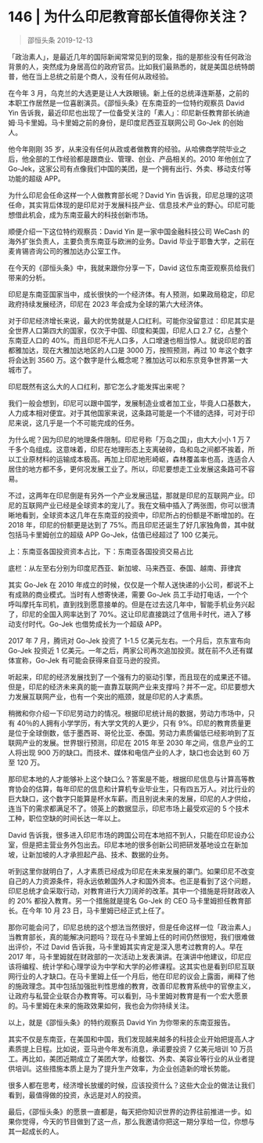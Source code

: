 # 146 | 为什么印尼教育部长值得你关注？
> 邵恒头条
2019-12-13

「政治素人」，是最近几年的国际新闻常常见到的现象，指的是那些没有任何政治背景的人，突然成为身居高位的政府官员。比如我们最熟悉的，就是美国总统特朗普，他在当上总统之前是个商人，没有任何从政经验。

在今年 3 月，乌克兰的大选更是让人大跌眼镜。新上任的总统泽连斯基，之前的本职工作居然是一位喜剧演员。《邵恒头条》在东南亚的一位特约观察员 David Yin 告诉我，最近印尼也出现了一位备受关注的「素人」：印尼新任教育部长纳迪姆·马卡里姆。马卡里姆之前的身份，是印度尼西亚互联网公司 Go-Jek 的创始人。

他今年刚刚 35 岁，从来没有任何从政或者做教育的经验。从哈佛商学院毕业之后，他全部的工作经验都是跟商业、管理、创业、产品相关的。2010 年他创立了 Go-Jek，这家公司有点像我们中国的美团，是一个拥有出行、外卖、移动支付等功能的超级 APP。

为什么印尼会任命这样一个人做教育部长呢？David Yin 告诉我，印尼总理的这项任命，其实背后体现的是印尼对于发展科技产业、信息技术产业的野心。印尼可能想借此机会，成为东南亚最大的科技创新市场。

顺便介绍一下这位特约观察员：David Yin 是一家中国金融科技公司 WeCash 的海外扩张负责人，主要负责东南亚与欧洲的业务。David 毕业于耶鲁大学，之前在麦肯锡咨询公司的雅加达办公室工作。

在今天的《邵恒头条》中，我就来跟你分享一下，David 这位东南亚观察员给我们带来的分析。

印尼是东南亚国家当中，成长很快的一个经济体。有人预测，如果政局稳定，印尼政府持续发展经济，印尼在 2023 年会成为全球的第六大经济体。

对于印尼经济增长来说，最大的优势就是人口红利。可能你没留意过：印尼其实是全世界人口第四大的国家，仅次于中国、印度和美国，印尼人口 2.7 亿，占整个东南亚人口的 40%。而且印尼不光人口多，人口增速也相当惊人。就说印尼的首都雅加达，现在大雅加达地区的人口是 3000 万，按照预测，再过 10 年这个数字将会达到 3560 万。这个数字是什么概念呢？雅加达可以和东京竞争世界第一大城市了。

印尼既然有这么大的人口红利，那它怎么才能发挥出来呢？

我们一般会想到，印尼可以跟中国学，发展制造业或者加工业，毕竟人口基数大，人力成本相对便宜。对于其他国家来说，这条路可能是一个不错的选择，可对于印尼来说，这几乎是一个不可能完成的任务。

为什么呢？因为印尼的地理条件限制。印尼号称「万岛之国」，由大大小小 1 万 7 千多个岛组成。这意味着，印尼在地理形态上支离破碎，岛和岛之间都不挨着，所以工业原材料的运输成本极高。再加上印尼地形崎岖，森林覆盖率也高，连适合人居住的地方都不多，更何况发展工业了。所以，印尼要想走工业发展这条路可不容易。

不过，这两年在印尼倒是有另外一个产业发展迅猛，那就是印尼的互联网产业。印尼的互联网产业已经是全球资本的宠儿了。我在文稿中插入了两张图，你可以很清晰地看到，全球资本这几年在东南亚的投资中，印尼所占的份额是不断增加的。在 2018 年，印尼的份额更是达到了 75%。而且印尼还诞生了好几家独角兽，其中就包括马卡里姆创立的超级 APP Go-Jek，估值已经超过了 100 亿美元。

上：东南亚各国投资资本占比，下：东南亚各国投资交易占比

底栏：从左至右分别为印度尼西亚、新加坡、马来西亚、泰国、越南、菲律宾

其实 Go-Jek 在 2010 年成立的时候，仅仅是一个帮人送快递的小公司，都说不上有成熟的商业模式。当时有人想寄快递，需要 Go-Jek 员工手动打电话，一个个呼叫摩托车司机，直到找到愿意接单的。但是在过去这几年中，智能手机业务兴起了，印尼的全国入网率达到了 70%。这让印尼直接跳过了信用卡时代，进入了移动支付时代。Go-Jek 也借势成长为一个超级 APP。

2017 年 7 月，腾讯对 Go-Jek 投资了 1-1.5 亿美元左右。一个月后，京东宣布向 Go-Jek 投资近 1 亿美元。一年之后，两家公司再次追加投资。就在前不久还有媒体宣称，Go-Jek 有可能会获得来自亚马逊的投资。

听起来，印尼的经济发展找到了一个强有力的驱动引擎，而且现在的成果还不错。但是，印尼的经济未来真的能一直靠互联网产业来支撑吗？并不一定。印尼要想大力发展互联网产业，也有一个突出的瓶颈，就是印尼的人才素质。

稍微和你介绍一下印尼劳动力的情况。根据印尼统计局的数据，劳动力市场中，只有 40％的人拥有小学学历，有大学文凭的人更少，只有 9%。印尼的教育质量更是位于全球倒数，低于墨西哥、哥伦比亚、泰国。劳动力素质偏低已经影响到了互联网产业的发展。世界银行预测，印尼在 2015 年至 2030 年之间，信息产业的工人将出现 900 万的缺口。而技术、媒体和电信产业的人才，缺口也会达到 60 万至 120 万。

那印尼本地的人才能够补上这个缺口么？答案是不能，根据印尼信息与计算高等教育协会的估算，每年印尼的信息和计算机专业毕业生，只有四五万人。对比行业的巨大缺口，这个数字只能算是杯水车薪。而且别说未来的发展，印尼的人才供给，连当下的需求都满足不了。领英上的数据显示，印尼市场上最受欢迎的 5 个技术工种，职位空缺的时间长达一年以上。

David 告诉我，很多进入印尼市场的跨国公司在本地招不到人，只能在印尼设办公室，但是把主营业务外包出去。印尼本地的很多创新公司把研发基地设立在新加坡，让新加坡的人才承担起产品、技术、数据的业务。

听到这里你就明白了，人才素质已经成为印尼在未来发展的罩门。如果印尼不改变自己的人力资源条件，将永远依赖国外人才和国外资本。也正是看到了这个问题，印尼总统才会采取行动，对教育进行大刀阔斧的改革。其中一个措施是将财政收入的 20% 都投入教育。另一个措施就是提名 Go-Jek 的 CEO 马卡里姆担任教育部长。在今年 10 月 23 日，马卡里姆已经正式上任了。

那你可能会问了，印尼总统的这个想法当然很好，但是任命这样一位「政治素人」当教育部长，真的能解决问题吗？现在马卡里姆上任的时间仍然很短，我们很难做出评价，不过 David 告诉我，马卡里姆其实肯定是深入思考过教育的人。早在 2017 年，马卡里姆就在财政部的一次活动上发表演讲。在演讲中他建议，印尼应该将编程、统计学和心理学设为中学和大学的必修课程。这其实也是看到印尼互联网行业的人才缺口。在马卡里姆上任一个月后，他在印尼的议会上露面，阐释了他的施政理念。其中包括加强批判性思维的教育，改善印尼教育系统中的官僚主义，让政府与私营企业联合办教育等。可以看到，马卡里姆对教育是有一个宏大愿景的。马卡里姆在未来的施政效果如何，我也会为你持续关注。

以上，就是《邵恒头条》的特约观察员 David Yin 为你带来的东南亚报告。

其实不仅是东南亚，在美国和中国，我们发现越来越多的科技企业开始把提高人才素质提上日程。比如说，亚马逊今年发布消息，承诺要投资 7 亿美元培训 10 万员工。再比如，美团近期成立了美团大学，给餐饮、外卖、美容业等行业的从业者提供培训。这些措施本质上是为了提升生产效率，为企业创造新的增长势能。

很多人都在思考，经济增长放缓的时候，应该投资什么？这些大企业的做法让我们看到，最值得做的投资，永远是对人的投资。

最后，《邵恒头条》的愿景一直都是，每天把你知识世界的边界往前推进一步。如果你觉得，今天的节目做到了这一点，那么我邀请你把这一期分享给一位，你想与其一起成长的人。

